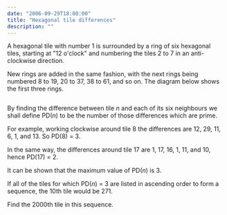 ```yaml
---
date: "2006-09-29T18:00:00"
title: "Hexagonal tile differences"
description: ""
---
```


<p>A hexagonal tile with number 1 is surrounded by a ring of six hexagonal tiles, starting at "12 o'clock" and numbering the tiles 2 to 7 in an anti-clockwise direction.</p>
<p>New rings are added in the same fashion, with the next rings being numbered 8 to 19, 20 to 37, 38 to 61, and so on. The diagram below shows the first three rings.</p>
<div style="text-align:center;">
<img alt="" class="dark_img" src="/images/p128.png"/></div>
<p>By finding the difference between tile <i>n</i> and each of its six neighbours we shall define PD(<i>n</i>) to be the number of those differences which are prime.</p>
<p>For example, working clockwise around tile 8 the differences are 12, 29, 11, 6, 1, and 13. So PD(8) = 3.</p>
<p>In the same way, the differences around tile 17 are 1, 17, 16, 1, 11, and 10, hence PD(17) = 2.</p>
<p>It can be shown that the maximum value of PD(<i>n</i>) is 3.</p>
<p>If all of the tiles for which PD(<i>n</i>) = 3 are listed in ascending order to form a sequence, the 10th tile would be 271.</p>
<p>Find the 2000th tile in this sequence.</p>


